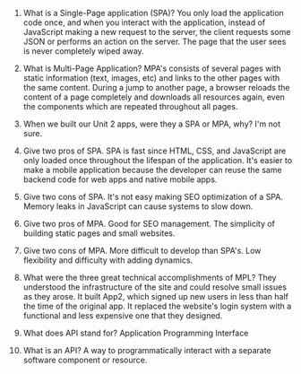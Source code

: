 1. What is a Single-Page application (SPA)? You only load the application code once, and when you interact with the application, instead of JavaScript making a new request to the server, the client requests some JSON or performs an action on the server. The page that the user sees is never completely wiped away.

2. What is Multi-Page Application? MPA's consists of several pages with static information (text, images, etc) and links to the other pages with the same content. During a jump to another page, a browser reloads the content of a page completely and downloads all resources again, even the components which are repeated throughout all pages.

3. When we built our Unit 2 apps, were they a SPA or MPA, why? I'm not sure.

4. Give two pros of SPA. SPA is fast since HTML, CSS, and JavaScript are only loaded once throughout the lifespan of the application. It's easier to make a mobile application because the developer can reuse the same backend code for web apps and native mobile apps.

5. Give two cons of SPA. It's not easy making SEO optimization of a SPA. Memory leaks in JavaScript can cause systems to slow down.

6. Give two pros of MPA. Good for SEO management. The simplicity of building static pages and small websites.

7. Give two cons of MPA. More difficult to develop than SPA's. Low flexibility and difficulty with adding dynamics.

1. What were the three great technical accomplishments of MPL? They understood the infrastructure of the site and could resolve small issues as they arose. It built App2, which signed up new users in less than half the time of the original app. It replaced the website's login system with a functional and less expensive one that they designed.

2. What does API stand for? Application Programming Interface

3. What is an API? A way to programmatically interact with a separate software component or resource. 

